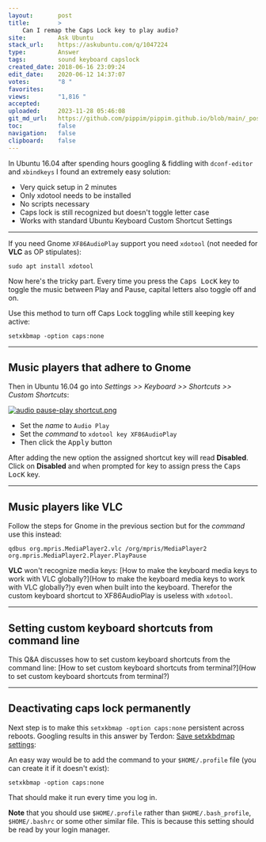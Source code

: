 ```yaml
---
layout:       post
title:        >
    Can I remap the Caps Lock key to play audio?
site:         Ask Ubuntu
stack_url:    https://askubuntu.com/q/1047224
type:         Answer
tags:         sound keyboard capslock
created_date: 2018-06-16 23:09:24
edit_date:    2020-06-12 14:37:07
votes:        "8 "
favorites:    
views:        "1,816 "
accepted:     
uploaded:     2023-11-28 05:46:08
git_md_url:   https://github.com/pippim/pippim.github.io/blob/main/_posts/2018/2018-06-16-Can-I-remap-the-Caps-Lock-key-to-play-audio_.md
toc:          false
navigation:   false
clipboard:    false
---
```


In Ubuntu 16.04 after spending hours googling & fiddling with `dconf-editor` and `xbindkeys` I found an extremely easy solution:

- Very quick setup in 2 minutes
- Only xdotool needs to be installed
- No scripts necessary
- Caps lock is still recognized but doesn't toggle letter case
- Works with standard Ubuntu Keyboard Custom Shortcut Settings

----------


If you need Gnome `XF86AudioPlay` support you need `xdotool` (not needed for **VLC** as OP stipulates):

``` 
sudo apt install xdotool
```

Now here's the tricky part. Every time you press the <kbd>Caps LocK</kbd> key to toggle the music between Play and Pause, capital letters also toggle off and on.

Use this method to turn off Caps Lock toggling while still keeping key active:

``` 
setxkbmap -option caps:none
```


----------


## Music players that adhere to Gnome

Then in Ubuntu 16.04 go into *Settings >> Keyboard >> Shortcuts >> Custom Shortcuts*:

[![audio pause-play shortcut.png][1]][1]

- Set the *name* to `Audio Play`
- Set the *command* to `xdotool key XF86AudioPlay`
- Then click the <kbd>Apply</kbd> button

After adding the new option the assigned shortcut key will read **Disabled**. Click on **Disabled** and when prompted for key to assign press the <kbd>Caps LocK</kbd> key.


----------


## Music players like VLC

Follow the steps for Gnome in the previous section but for the *command* use this instead:

``` 
qdbus org.mpris.MediaPlayer2.vlc /org/mpris/MediaPlayer2 org.mpris.MediaPlayer2.Player.PlayPause
```

**VLC** won't recognize media keys: [How to make the keyboard media keys to work with VLC globally?](How to make the keyboard media keys to work with VLC globally?)y even when built into the keyboard. Therefor the custom keyboard shortcut to XF86AudioPlay is useless with `xdotool`.


----------

## Setting custom keyboard shortcuts from command line

This Q&A discusses how to set custom keyboard shortcuts from the command line: [How to set custom keyboard shortcuts from terminal?](How to set custom keyboard shortcuts from terminal?)

----------


## Deactivating caps lock permanently

Next step is to make this `setxkbmap -option caps:none` persistent across reboots. Googling results in this answer by Terdon: [Save setxkbdmap settings][2]:



An easy way would be to add the command to your `$HOME/.profile` file (you can create it if it doesn't exist):

``` 
setxkbmap -option caps:none
```

That should make it run every time you log in.

**Note** that you should use `$HOME/.profile` rather than `$HOME/.bash_profile`, `$HOME/.bashrc` or some other similar file. This is because this setting should be read by your login manager.



  [1]: https://i.stack.imgur.com/imuvb.png
  [2]: https://unix.stackexchange.com/a/99090/200094
